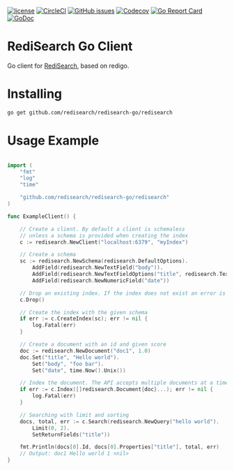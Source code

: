 [![license](https://img.shields.io/github/license/RediSearch/redisearch-go.svg)](https://github.com/RediSearch/redisearch-go)
[![CircleCI](https://circleci.com/gh/RediSearch/redisearch-go/tree/master.svg?style=svg)](https://circleci.com/gh/RediSearch/redisearch-go/tree/master)
[![GitHub issues](https://img.shields.io/github/release/RediSearch/redisearch-go.svg)](https://github.com/RediSearch/redisearch-go/releases/latest)
[![Codecov](https://codecov.io/gh/RediSearch/redisearch-go/branch/master/graph/badge.svg)](https://codecov.io/gh/RediSearch/redisearch-go)
[![Go Report Card](https://goreportcard.com/badge/github.com/RediSearch/redisearch-go)](https://goreportcard.com/report/github.com/RediSearch/redisearch-go)
[![GoDoc](https://godoc.org/github.com/RediSearch/redisearch-go?status.svg)](https://godoc.org/github.com/RediSearch/redisearch-go)


# RediSearch Go Client

Go client for [RediSearch](http://redisearch.io), based on redigo.

# Installing 

```sh
go get github.com/redisearch/redisearch-go/redisearch
```

# Usage Example

```go

import (
	"fmt"
	"log"
	"time"

	"github.com/redisearch/redisearch-go/redisearch"
)

func ExampleClient() {

	// Create a client. By default a client is schemaless
	// unless a schema is provided when creating the index
	c := redisearch.NewClient("localhost:6379", "myIndex")

	// Create a schema
	sc := redisearch.NewSchema(redisearch.DefaultOptions).
		AddField(redisearch.NewTextField("body")).
		AddField(redisearch.NewTextFieldOptions("title", redisearch.TextFieldOptions{Weight: 5.0, Sortable: true})).
		AddField(redisearch.NewNumericField("date"))

	// Drop an existing index. If the index does not exist an error is returned
	c.Drop()

	// Create the index with the given schema
	if err := c.CreateIndex(sc); err != nil {
		log.Fatal(err)
	}

	// Create a document with an id and given score
	doc := redisearch.NewDocument("doc1", 1.0)
	doc.Set("title", "Hello world").
		Set("body", "foo bar").
		Set("date", time.Now().Unix())

	// Index the document. The API accepts multiple documents at a time
	if err := c.Index([]redisearch.Document{doc}...); err != nil {
		log.Fatal(err)
	}

	// Searching with limit and sorting
	docs, total, err := c.Search(redisearch.NewQuery("hello world").
		Limit(0, 2).
		SetReturnFields("title"))

	fmt.Println(docs[0].Id, docs[0].Properties["title"], total, err)
	// Output: doc1 Hello world 1 <nil>
}
```
